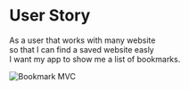 # User Story 
As a user that works with many website  
so that I can find a saved website easly  
I want my app to show me a list of bookmarks.
 
![Bookmark MVC](https://user-images.githubusercontent.com/55661212/133107964-92d5ba97-523e-4189-8b8e-e676798c7d2d.jpg)
